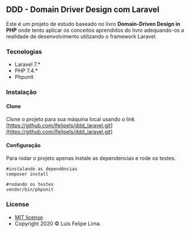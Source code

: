 ## DDD - Domain Driver Design com Laravel

Este é um projeto de estudo baseado no livro **Domain-Driven Design in PHP**
onde tento aplicar os conceitos aprendidos do livro adequando-os a realidade de desenvolvimento utilizando o framework Laravel.

### Tecnologias
- Laravel 7.*
- PHP 7.4.*
- Phpunit

### Instalação

#### Clone

Clone o projeto para sua máquina local usando o link [https://github.com/lfelipels/ddd_laravel.git](https://github.com/lfelipels/ddd_laravel.git)

#### Configuração
Para rodar o projeto apenas instale as dependencias e rode os testes.

```
#instalando as dependências
composer install

#rodando os testes
vendor/bin/phpunit
```

### License

- [MIT license](https://opensource.org/licenses/mit-license.php)
- Copyright 2020 © Luis Felipe Lima.
